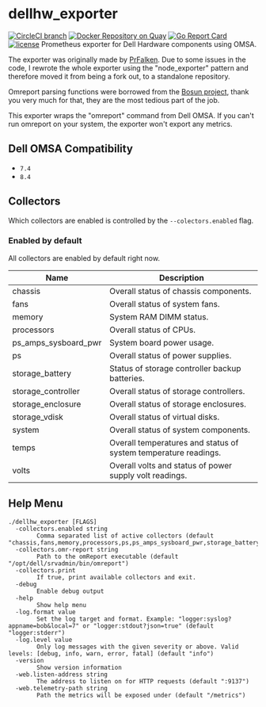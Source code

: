# dellhw_exporter
[![CircleCI branch](https://img.shields.io/circleci/project/github/RedSparr0w/node-csgo-parser/master.svg)]() [![Docker Repository on Quay](https://quay.io/repository/galexrt/dellhw_exporter/status "Docker Repository on Quay")](https://quay.io/repository/galexrt/dellhw_exporter) [![Go Report Card](https://goreportcard.com/badge/github.com/galexrt/dellhw_exporter)](https://goreportcard.com/report/github.com/galexrt/dellhw_exporter) [![license](https://img.shields.io/github/license/mashape/apistatus.svg)]()
Prometheus exporter for Dell Hardware components using OMSA.

The exporter was originally made by [PrFalken](https://github.com/PrFalken). Due to some issues in the code, I rewrote the whole exporter using the "node_exporter" pattern and therefore moved it from being a fork out, to a standalone repository.

Omreport parsing functions were borrowed from the [Bosun project](https://github.com/bosun-monitor/bosun/blob/master/cmd/scollector/collectors/dell_hw.go), thank you very much for that, they are the most tedious part of the job.

This exporter wraps the "omreport" command from Dell OMSA. If you can't run omreport on your system, the exporter won't export any metrics.

## Dell OMSA Compatibility
* `7.4`
* `8.4`

## Collectors
Which collectors are enabled is controlled by the `--colectors.enabled` flag.

### Enabled by default
All collectors are enabled by default right now.

Name     | Description
---------|-------------
chassis | Overall status of chassis components.
fans | Overall status of system fans.
memory | System RAM DIMM status.
processors | Overall status of CPUs.
ps_amps_sysboard_pwr | System board power usage.
ps | Overall status of power supplies.
storage_battery | Status of storage controller backup batteries.
storage_controller | Overall status of storage controllers.
storage_enclosure | Overall status of storage enclosures.
storage_vdisk | Overall status of virtual disks.
system | Overall status of system components.
temps | Overall temperatures and status of system temperature readings.
volts | Overall volts and status of power supply volt readings.

## Help Menu
```
./dellhw_exporter [FLAGS]
  -collectors.enabled string
    	Comma separated list of active collectors (default "chassis,fans,memory,processors,ps,ps_amps_sysboard_pwr,storage_battery,storage_enclosure,storage_controller,storage_vdisk,system,temps,volts")
  -collectors.omr-report string
    	Path to the omReport executable (default "/opt/dell/srvadmin/bin/omreport")
  -collectors.print
    	If true, print available collectors and exit.
  -debug
    	Enable debug output
  -help
    	Show help menu
  -log.format value
    	Set the log target and format. Example: "logger:syslog?appname=bob&local=7" or "logger:stdout?json=true" (default "logger:stderr")
  -log.level value
    	Only log messages with the given severity or above. Valid levels: [debug, info, warn, error, fatal] (default "info")
  -version
    	Show version information
  -web.listen-address string
    	The address to listen on for HTTP requests (default ":9137")
  -web.telemetry-path string
    	Path the metrics will be exposed under (default "/metrics")
```
